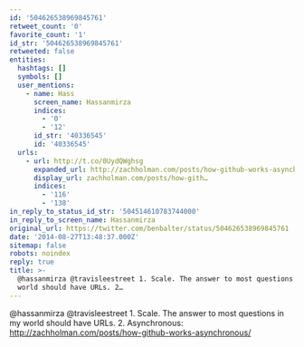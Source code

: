```yaml
---
id: '504626538969845761'
retweet_count: '0'
favorite_count: '1'
id_str: '504626538969845761'
retweeted: false
entities:
  hashtags: []
  symbols: []
  user_mentions:
    - name: Hass
      screen_name: Hassanmirza
      indices:
        - '0'
        - '12'
      id_str: '40336545'
      id: '40336545'
  urls:
    - url: http://t.co/0UydQWghsg
      expanded_url: http://zachholman.com/posts/how-github-works-asynchronous/
      display_url: zachholman.com/posts/how-gith…
      indices:
        - '116'
        - '138'
in_reply_to_status_id_str: '504514610783744000'
in_reply_to_screen_name: Hassanmirza
original_url: https://twitter.com/benbalter/status/504626538969845761
date: '2014-08-27T13:48:37.000Z'
sitemap: false
robots: noindex
reply: true
title: >-
  @hassanmirza @travisleestreet 1. Scale. The answer to most questions in my
  world should have URLs. 2…
---
```


@hassanmirza @travisleestreet 1. Scale. The answer to most questions in my world should have URLs. 2. Asynchronous: http://zachholman.com/posts/how-github-works-asynchronous/